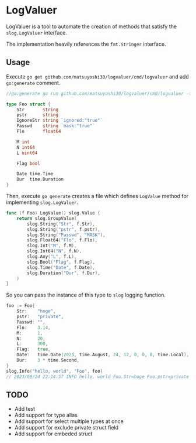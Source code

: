 # LogValuer

LogValuer is a tool to automate the creation of methods that satisfy the `slog.LogValuer` interface.

The implementation heavily references the `fmt.Stringer` interface.

## Usage

Execute `go get github.com/matsuyoshi30/logvaluer/cmd/logvaluer` and add `go:generate` comment. 


```go
//go:generate go run github.com/matsuyoshi30/logvaluer/cmd/logvaluer -type=Foo

type Foo struct {
	Str       string
	pstr      string
	IgnoreStr string `ignored:"true"`
	Passwd    string `mask:"true"`
	Flo       float64

	M int
	N int64
	L uint64

	Flag bool

	Date time.Time
	Dur  time.Duration
}
```

Then, execute `go generate` creates a file which defines `LogValue` method for implementing `slog.LogValuer`.

```go
func (f Foo) LogValue() slog.Value {
	return slog.GroupValue(
		slog.String("Str", f.Str),
		slog.String("pstr", f.pstr),
		slog.String("Passwd", "MASK"),
		slog.Float64("Flo", f.Flo),
		slog.Int("M", f.M),
		slog.Int64("N", f.N),
		slog.Any("L", f.L),
		slog.Bool("Flag", f.Flag),
		slog.Time("Date", f.Date),
		slog.Duration("Dur", f.Dur),
	)
}
```

So you can pass the instance of this type to `slog` logging function.

```go
foo := Foo{
	Str:    "hoge",
	pstr:   "private",
	Passwd: "",
	Flo:    3.14,
	M:      1,
	N:      20,
	L:      300,
	Flag:   true,
	Date:   time.Date(2023, time.August, 24, 12, 0, 0, 0, time.Local),
	Dur:    3 * time.Second,
}
slog.Info("hello, world", "Foo", foo)
// 2023/08/24 22:14:57 INFO hello, world Foo.Str=hoge Foo.pstr=private Foo.Passwd=MASK Foo.Flo=3.14 Foo.M=1 Foo.N=20 Foo.L=300 Foo.Flag=true Foo.Date=2023-08-24T12:00:00.000+09:00 Foo.Dur=3s
```

## TODO

- Add test
- Add support for type alias
- Add support for select multiple types at once
- Add support for exclude private struct field
- Add support for embeded struct
